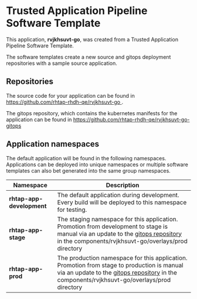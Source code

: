 # Trusted Application Pipeline Software Template

This application, **rvjkhsuvt-go**, was created from a Trusted Application Pipeline Software Template.

The software templates create a new source and gitops deployment repositories with a sample source application. 

## Repositories

The source code for your application can be found in [https://github.com/rhtap-rhdh-qe/rvjkhsuvt-go ](https://github.com/rhtap-rhdh-qe/rvjkhsuvt-go ).
 
The gitops repository, which contains the kubernetes manifests for the application can be found in 
[https://github.com/rhtap-rhdh-qe/rvjkhsuvt-go-gitops ](https://github.com/rhtap-rhdh-qe/rvjkhsuvt-go-gitops ) 

## Application namespaces 

The default application will be found in the following namespaces. Applications can be deployed into unique namespaces or multiple software templates can also bet generated into the same group namespaces.  

|  Namespace   |  Description   |  
| -------- | -------- |   
| **rhtap-app-development** | The default application during development. Every build will be deployed to this namespace for testing. | 
| **rhtap-app-stage** | The staging namespace for this application. Promotion from development to stage is manual via an update to the [gitops repository](https://github.com/rhtap-rhdh-qe/rvjkhsuvt-go-gitops ) in the components/rvjkhsuvt-go/overlays/prod directory |  
| **rhtap-app-prod** | The production namespace for this application. Promotion from stage to production is manual via an update to the [gitops repository](https://github.com/rhtap-rhdh-qe/rvjkhsuvt-go-gitops ) in the components/rvjkhsuvt-go/overlays/prod directory | 